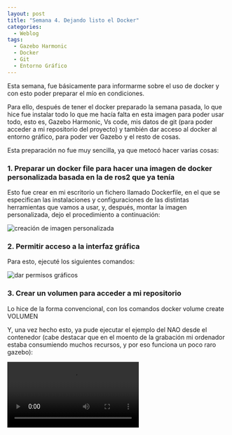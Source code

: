 ```yaml
---
layout: post
title: "Semana 4. Dejando listo el Docker"
categories:
  - Weblog
tags:
  - Gazebo Harmonic
  - Docker
  - Git
  - Entorno Gráfico
---
```


Esta semana, fue básicamente para informarme sobre el uso de docker y con esto poder preparar el mío en condiciones.

Para ello, después de tener el docker preparado la semana pasada, lo que hice fue instalar todo lo que me hacía falta en esta imagen para poder usar todo, esto es, Gazebo Harmonic, Vs code, mis datos de git (para poder acceder a mi repositorio del proyecto) y también dar acceso al docker al entorno gráfico, para poder ver Gazebo y el resto de cosas.

Esta preparación no fue muy sencilla, ya que metocó hacer varias cosas:

### 1. Preparar un docker file para hacer una imagen de docker personalizada basada en la de ros2 que ya tenía
Esto fue crear en mi escritorio un fichero llamado Dockerfile, en el que se especifican las instalaciones y configuraciones de las distintas herramientas que vamos a usar, y, después, montar la imagen personalizada, dejo el procedimiento a continuación:

![creación de imagen personalizada](/2024-tfg-eva-fernandez/images/semana-4/montar_imagen_pers.png)

### 2. Permitir acceso a la interfaz gráfica
Para esto, ejecuté los siguientes comandos:

![dar permisos gráficos](/2024-tfg-eva-fernandez/images/semana-4/permisos_graficos.png)

### 3. Crear un volumen para acceder a mi repositorio
Lo hice de la forma convencional, con los comandos docker volume create VOLUMEN 
 
Y, una vez hecho esto, ya pude ejecutar el ejemplo del NAO desde el contenedor (cabe destacar que en el moento de la grabación mi ordenador estaba consumiendo muchos recursos, y por eso funciona un poco raro gazebo):

![dar permisos gráficos](/2024-tfg-eva-fernandez/images/semana-4/video_nao_funcionando.webm)

